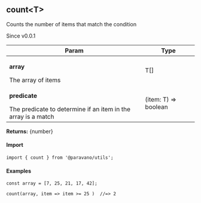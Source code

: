 <h2>count&lt;T&gt;</h2>
<p>Counts the number of items that match the condition</p>
<p>Since v0.0.1</p>
<table>
      <thead>
      <tr>
        <th>Param</th>
        <th>Type</th></tr>
      </thead>
      <tbody><tr><td><p><b>array</b></p>The array of items</td><td>T[]</td></tr><tr><td><p><b>predicate</b></p>The predicate to determine if an item in the array is a match</td><td>(item: T) =&gt; boolean</td></tr></tbody>
    </table><p><b>Returns:</b> {number}</p>
<h4>Import</h4>

```
import { count } from '@paravano/utils';
```

  <h4>Examples</h4>




```    
const array = [7, 25, 21, 17, 42];

count(array, item => item >= 25 )  //=> 2
```

    